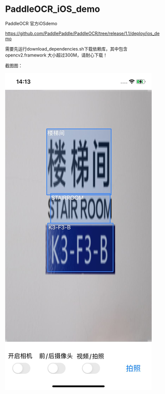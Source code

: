 # PaddleOCR_iOS_demo

PaddleOCR 官方iOSdemo

https://github.com/PaddlePaddle/PaddleOCR/tree/release/1.1/deploy/ios_demo

需要先运行download_dependencies.sh下载依赖库，其中包含opencv2.framework 大小超过300M，请耐心下载！

截图图：

![](https://github.com/TheLittleBoy/PaddleOCR_iOS_demo/blob/main/image.jpg)
